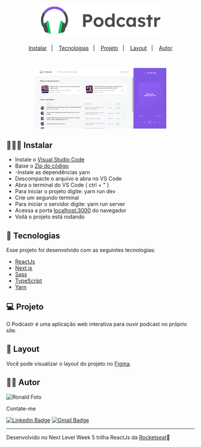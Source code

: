 <h1 align="center">
    <img alt="Podcastr" title="Podcastr" src="public/logo.svg" />
</h1>

<p align="center">
  <a href="#-instalar">Instalar</a>&nbsp;&nbsp;&nbsp;|&nbsp;&nbsp;&nbsp;
  <a href="#-tecnologias">Tecnologias</a>&nbsp;&nbsp;&nbsp;|&nbsp;&nbsp;&nbsp;
  <a href="#-projeto">Projeto</a>&nbsp;&nbsp;&nbsp;|&nbsp;&nbsp;&nbsp;
  <a href="#-layout">Layout</a>&nbsp;&nbsp;&nbsp;|&nbsp;&nbsp;&nbsp;
  <a href="#-autor">Autor</a>
</p>


<br>

<p align="center">
  <img alt="HomePage" src="public/homepage.PNG" width="70%" =>
</p>

## 👨🏾‍💻 Instalar  

- Instale o [Visual Studio Code](https://code.visualstudio.com/)
- Baixe o [Zip do código](https://github.com/Ronald785/Podcastr/archive/refs/heads/main.zip)
- -Instale as dependências yarn
- Descompacte o arquivo e abra no VS Code
- Abra o terminal do VS Code ( ctrl + " )
- Para iniciar o projeto digite: yarn run dev
- Crie um segundo terminal
- Para iniciar o servidor digite: yarn run server
- Acessa a porta [localhost:3000](http://localhost:3000) do navegador 
- Voilà o projeto está rodando



## 🚀 Tecnologias

Esse projeto foi desenvolvido com as seguintes tecnologias:

- [ReactJs](https://pt-br.reactjs.org/)
- [Next.js](https://nextjs.org/)
- [Sass](https://sass-lang.com/)
- [TypeScript](https://www.typescriptlang.org/)
- [Yarn](https://yarnpkg.com/)


## 💻 Projeto

O Podcastr é uma aplicação web interativa para ouvir podcast no próprio site. 

## 🔖 Layout

Você pode visualizar o layout do projeto no [Figma](https://www.figma.com/file/UwFEntsHpHYJlHNQAQr4gA/Podcastr?node-id=160%3A2761).

## ✍🏾 Autor

<img src="https://avatars.githubusercontent.com/u/65602274?v=4" width="100px;" alt="Ronald Foto"/>

Contate-me

[![Linkedin Badge](https://img.shields.io/badge/-Linkedin-blue?style=flat-square&logo=Linkedin&logoColor=white&link=https://www.linkedin.com/in/ronald785/)](https://www.linkedin.com/in/ronald785/)
[![Gmail Badge](https://img.shields.io/badge/-ronaldmateus785@gmail.com-c14438?style=flat-square&logo=Gmail&logoColor=white&link=mailto:ronaldmateus785@gmail.com)](mailto:ronaldmateus785@gmail.com)

---
   
Desenvolvido no Next Level Week 5 trilha ReactJs da [Rocketseat](https://rocketseat.com.br/)🚀
